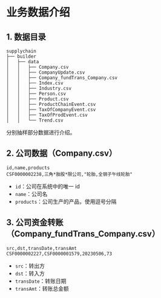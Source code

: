 # 业务数据介绍

## 1. 数据目录

```text
supplychain
├── builder
│   ├── data
│   │   ├── Company.csv
│   │   ├── CompanyUpdate.csv
│   │   ├── Company_fundTrans_Company.csv
│   │   ├── Index.csv
│   │   ├── Industry.csv
│   │   ├── Person.csv
│   │   ├── Product.csv
│   │   ├── ProductChainEvent.csv
│   │   ├── TaxOfCompanyEvent.csv
│   │   ├── TaxOfProdEvent.csv
│   │   └── Trend.csv
```

分别抽样部分数据进行介绍。

## 2. 公司数据（Company.csv）

```text
id,name,products
CSF0000002238,三角*胎股*限公司,"轮胎,全钢子午线轮胎"
```

* ``id``：公司在系统中的唯一 id
* ``name``：公司名
* ``products``：公司生产的产品，使用逗号分隔

## 3. 公司资金转账（Company_fundTrans_Company.csv）

```text
src,dst,transDate,transAmt
CSF0000002227,CSF0000001579,20230506,73
```

* ``src``：转出方
* ``dst``：转入方
* ``transDate``：转账日期
* ``transAmt``：转账总金额

